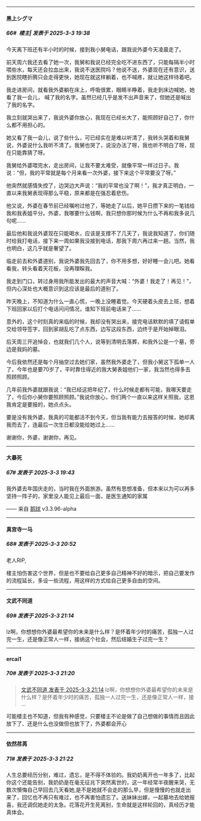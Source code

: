 ﻿
*****

####  黑上シグマ  
##### 66#         楼主| 发表于 2025-3-3 19:38

今天离下班还有半小时的时候，接到我小舅电话，跟我说外婆今天凌晨走了。

前天周六我还去看了她一次，我舅和我说已经完全吃不进东西了，只能每隔半小时喂些水，每天还会拉血出来，我说不送医院吗？他说不送，外婆现在还有意识，送到医院瞎折腾只会走得更快，她现在就这样躺着，也不喊疼，就让她这样待着吧。

我走进房间，就看我外婆躺在床上，呼吸很累，眼睛半睁着，我走到床边喊她，她看了我一会儿， 喊了我的名字。虽然已经几乎是发不出声音来了，但她还是喊出了我的名字。

我立刻就哭出来了，我说外婆你放心，我现在已经长大了，能照顾好自己了，你什么都不用担心的。

她又看了我一会儿，说了些什么，可已经实在是难以听清了，我转头哭着和我舅说，外婆说什么我听不清了。我舅也哭了，说没办法了呀，我也听不明白了呀，现在只能靠猜了呀。

我舅给外婆喂完水，走出房间，让我不要太难受，就像平常一样过日子。我说：“但，我的平常就是每个月来看一次外婆，接下来这个平常要没了呀。”

他突然就感情失控了，边哭边大声说：“我的平常也没了啊！”，我才真正明白，一直以来我舅表现得那么平稳，原来都是在强忍着悲伤。

他又说，外婆在春节前已经嘱咐过他了，等她走了以后，她平日攒下来的一笔钱给我和我表姐平分。外婆，我哪要什么钱啊，我只想你那时候为什么不再和我多说几句呢……

最后他和我说外婆现在只能喝水，应该是支撑不了几天了，我说我知道了，你们随时给我打电话，接下来一周如果我没接到电话，那我下周六再过来一趟。当然，我也明白，这几乎就是奢望了。

临走前去和外婆道别，我说外婆我先回去了，你不用多想，好好睡一会儿吧。她看看我，转头看着天花板，没再理睬我。

我走到门口，转过身用我所能发出的最大的声音大喊：“外婆！我走了！再见！”，但内心深处也大概意识到这应该是最后的道别了。

昨天晚上，不知道为什么一直心慌，一晚上没睡着觉。今天硬着头皮去上班，想着下班回家以后打个电话问问情况，谁知下班前电话来了……

意外的，这个时刻真的来临的时候，我却没有哭出来，接完电话默默的填了请假单交给领导签字，回到家胡乱吃了点东西，边写这段东西，边终于是开始掉眼泪。

后天周三开追悼会，也就我们几个人，说等到清明去落葬，和我外公是一个墓，旁边是我妈的墓。

今后我依然还是每个月抽空过去她们家，虽然我外婆走了，但我小舅这下孤单一人了，今年也是要70岁了，平时靠住得近的我大舅表姐他们一家，我当然也得多去照顾照顾。

几年前我外婆就跟我说：“我已经这把年纪了，什么时候走都有可能，我哪天要走了，今后你小舅你要照顾照顾。”我说你放心，你们两个一直以来这样关照我，这恩我肯定是要报的，她点点头。

要是没有我外婆，我真的可能都活不到今天，但当我有能力去报答的时候，她却离我而去了，连最后一次生日都没能给她过上……

谢谢你，外婆，谢谢你，再见。


*****

####  大暴死  
##### 67#       发表于 2025-3-3 19:43

我外婆去年国庆走的，当时我在外面旅游。虽然有思想准备，但本来以为可以再多坚持一阵子的，家里没人能见上最后一面，是医生通知的家属

—— 来自 [鹅球](https://www.pgyer.com/xfPejhuq) v3.3.96-alpha


*****

####  真宫寺一马  
##### 68#       发表于 2025-3-3 20:52

老人RIP,

楼主怕伤害这个世界，但是也不要给自己更多自己精神不好的暗示，把自己要发作的流程延长，多设一些流程，用这样的方式给自己更多自由的空间。


*****

####  文武不同道  
##### 69#       发表于 2025-3-3 21:14

lz啊，你想想你外婆最希望你的未来是什么样？是怀着年少时的痛苦，孤独一人过完一生，还是像正常人一样，接纳这个社会，然后结婚生子过完一生？


*****

####  ercai1  
##### 70#       发表于 2025-3-3 21:20

<blockquote><a href="httphttps://bbs.saraba1st.com/2b/forum.php?mod=redirect&amp;goto=findpost&amp;pid=67566819&amp;ptid=2247225" target="_blank">文武不同道 发表于 2025-3-3 21:14</a>
lz啊，你想想你外婆最希望你的未来是什么样？是怀着年少时的痛苦，孤独一人过完一生，还是像正常人一样，接 ...</blockquote>
可能楼主也不知道，但我有种感觉，只要楼主不论是做了自己想做的事情而且因此放下了、还是什么也没做但也放下了，外婆都会开心

*****

####  依然荏苒  
##### 71#       发表于 2025-3-3 21:22

人生总要经历分别，难过，遗忘，是不得不体验的。我奶奶离开也一年多了，比起你这个还能告别，我奶奶是在毫无征兆下突然离世的，这一年经常半夜醒来哭，无数次懊悔自己早回去几天看她,是不是她就不会走的那么早，但是慢慢的也就走出来了，回忆也不再只有难过，也不再害怕遗忘了。送妹妹出嫁，一起墓地去给她报喜，我还调侃她走的太急。花落花开生死离别，生命就是这样轮回的，真经历才能真体会。

